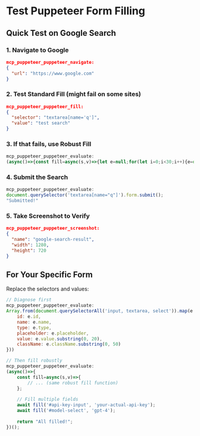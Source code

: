 # Test Puppeteer Form Filling

## Quick Test on Google Search

### 1. Navigate to Google
```json
mcp_puppeteer_puppeteer_navigate:
{
  "url": "https://www.google.com"
}
```

### 2. Test Standard Fill (might fail on some sites)
```json
mcp_puppeteer_puppeteer_fill:
{
  "selector": "textarea[name='q']",
  "value": "test search"
}
```

### 3. If that fails, use Robust Fill
```javascript
mcp_puppeteer_puppeteer_evaluate:
(async()=>{const fill=async(s,v)=>{let e=null;for(let i=0;i<30;i++){e=document.querySelector(s);if(e&&!e.disabled)break;await new Promise(r=>setTimeout(r,100));}if(!e)return`Not found: ${s}`;e.click();e.focus();e.value='';for(const c of v){e.value+=c;e.dispatchEvent(new Event('input',{bubbles:true}));}const n=Object.getOwnPropertyDescriptor(window.HTMLInputElement.prototype,"value").set;n.call(e,v);['input','change','blur'].forEach(ev=>e.dispatchEvent(new Event(ev,{bubbles:true})));return`Filled ${s}`;};return await fill('textarea[name="q"]','puppeteer robust filling test');})();
```

### 4. Submit the Search
```javascript
mcp_puppeteer_puppeteer_evaluate:
document.querySelector('textarea[name="q"]').form.submit();
"Submitted!"
```

### 5. Take Screenshot to Verify
```json
mcp_puppeteer_puppeteer_screenshot:
{
  "name": "google-search-result",
  "width": 1280,
  "height": 720
}
```

## For Your Specific Form

Replace the selectors and values:

```javascript
// Diagnose first
mcp_puppeteer_puppeteer_evaluate:
Array.from(document.querySelectorAll('input, textarea, select')).map(e => ({
    id: e.id,
    name: e.name,
    type: e.type,
    placeholder: e.placeholder,
    value: e.value.substring(0, 20),
    className: e.className.substring(0, 50)
}))

// Then fill robustly
mcp_puppeteer_puppeteer_evaluate:
(async()=>{
    const fill=async(s,v)=>{
        // ... (same robust fill function)
    };
    
    // Fill multiple fields
    await fill('#api-key-input', 'your-actual-api-key');
    await fill('#model-select', 'gpt-4');
    
    return "All filled!";
})();
``` 